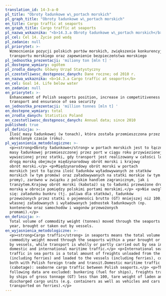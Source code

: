 ```yaml
---
translation_id: 14-3-a-0
pl_title: "Obroty ładunkowe w\_portach morskich"
pl_graph_title: "Obroty ładunkowe w\_portach morskich"
en_title: Cargo traffic at seaports
en_graph_title: Cargo traffic at seaports
pl_nazwa_wskaznika: "<b>14.3.a Obroty ładunkowe w\_portach morskich</b>"
pl_cel: Cel 14. Życie pod wodą
pl_zadanie: null
pl_priorytet: >-
  Wzmocnienie pozycji polskich portów morskich, zwiększenie konkurencyjności
  transportu morskiego oraz zapewnienie bezpieczeństwa morskiego
pl_jednostka_prezentacji: 'miliony ton [mln t] '
pl_dostepne_wymiary: ogółem
pl_zrodlo_danych: Główny Urząd Statystyczny
pl_czestotliwosc_dostępnosc_danych: Dane roczne; od 2010 r.
en_nazwa_wskaznika: <b>14.3.a Cargo traffic at seaports</b>
en_cel: Goal 14. Life below water
en_zadanie: null
en_priorytet: >-
  Enhancement of Polish seaports position, increase in competitiveness of sea
  transport and ensurance of sea security
en_jednostka_prezentacji: 'million tonnes [mln t] '
en_dostepne_wymiary: total
en_zrodlo_danych: Statistics Poland
en_czestotliwosc_dostępnosc_danych: Annual data; since 2010
published: true
pl_definicja: >-
  Ilość masy ładunkowej (w tonach), która została przemieszczona przez porty w
  określonym czasie (roku).
pl_wyjasnienia_metodologiczne: >-
  <p><strong>Obroty ładunkowe</strong> w portach morskich jest to łączna ilość
  masy ładunkowej przemieszczonej przez port w ciągu roku przywiezionej lub
  wywiezionej przez statki, gdy transport jest realizowany w całości lub części
  drogą morską obejmuje międzynarodowy obrót morski i krajowy
  obrót morski.</p> <p>Międzynarodowy obrót morski w portach
  morskich jest to łączna ilość ładunków wyładowywanych ze statków
  morskich (w tym promów) oraz załadowywanych na statki morskie (w tym
  promy), zarówno w związku z polskim handlem zagranicznym, jak i
  tranzytem.Krajowy obrót morski (kabotaż) są to ładunki przewożone drogą
  morską w obrocie pomiędzy polskimi portami morskimi.</p> <p>Nie uwzglednia
  się: załadunku bunkru (tj. paliwa dla statków), ładunków
  przewożonych przez statki o pojemności brutto (GT) mniejszej niż 100, wagi
  własnej załadowanych i wyładowanych jednostek ładunkowych (np.
  kontenerów oraz samochodów i wagonów przewożonych
  promami).</p>
en_definicja: >-
  Total volume of commodity weight (tonnes) moved through the seaports within a
  year, brought or taken out by vessels.
en_wyjasnienia_metodologiczne: >-
  <p><strong>Cargo traffic</strong> in seaports means the total volume of
  commodity weight moved through the seaports within a year brought or taken out
  by vessels, while transport is wholly or partly carried out by sea includes
  domestic and international maritime traffic.</p> <p>International sea cargo
  traffic in sea ports is a total amount of freights unloaded from the vessels
  (including ferries) and loaded to the vessels (including ferries), connected
  both with Polish foreign trade and transit.Domestic maritime traffic
  (cabotage): seaborne cargo traffic between Polish seaports.</p> <p>The
  following data are excluded: bunkering (fuel for ships), freights transported
  by ships of gross tonnage (GT) less than 100, tare weight of laden and
  discharged cargo units (e.g. containers as well as vehicles and cars
  transported on ferries).</p>
---
```

